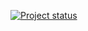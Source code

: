 [![Project status](https://ci.appveyor.com/api/projects/status/22bbh03okh9759i7?svg=true)](https://ci.appveyor.com/project/IvanPliska/unit-hw-2-1-2)
